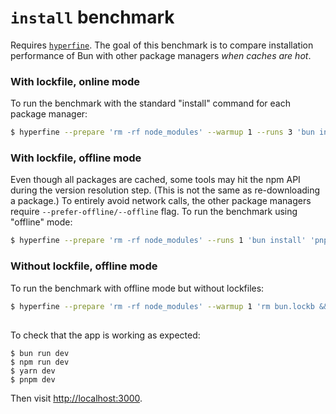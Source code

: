 # `install` benchmark

Requires [`hyperfine`](https://github.com/sharkdp/hyperfine). The goal of this benchmark is to compare installation performance of Bun with other package managers _when caches are hot_.

### With lockfile, online mode

To run the benchmark with the standard "install" command for each package manager:

```sh
$ hyperfine --prepare 'rm -rf node_modules' --warmup 1 --runs 3 'bun install' 'pnpm install' 'yarn' 'npm install'
```

### With lockfile, offline mode

Even though all packages are cached, some tools may hit the npm API during the version resolution step. (This is not the same as re-downloading a package.) To entirely avoid network calls, the other package managers require `--prefer-offline/--offline` flag. To run the benchmark using "offline" mode:

```sh
$ hyperfine --prepare 'rm -rf node_modules' --runs 1 'bun install' 'pnpm install --prefer-offline' 'yarn --offline' 'npm install --prefer-offline'
```

### Without lockfile, offline mode

To run the benchmark with offline mode but without lockfiles:

```sh
$ hyperfine --prepare 'rm -rf node_modules' --warmup 1 'rm bun.lockb && bun install' 'rm pnpm-lock.yaml && pnpm install --prefer-offline' 'rm yarn.lock && yarn --offline' 'rm package-lock.json && npm install --prefer-offline'
```

##

To check that the app is working as expected:

```
$ bun run dev
$ npm run dev
$ yarn dev
$ pnpm dev
```

Then visit [http://localhost:3000](http://localhost:3000).
